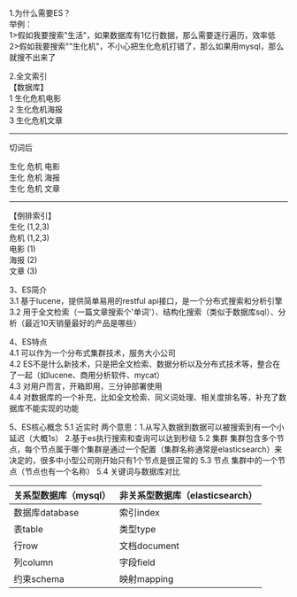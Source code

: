 1.为什么需要ES？      
举例：     
1>假如我要搜索"生活"，如果数据库有1亿行数据，那么需要逐行遍历，效率低       
2>假如我要搜索""生化机"，不小心把生化危机打错了，那么如果用mysql，那么就搜不出来了      

2.全文索引      
【数据库】       
1  生化危机电影       
2  生化危机海报       
3  生化危机文章       
- - -
切词后

生化  危机  电影      
生化  危机  海报      
生化  危机  文章      
- - - 
【倒排索引】      
生化 (1,2,3)      
危机 (1,2,3)      
电影 (1)      
海报 (2)      
文章 (3)      

3、ES简介     
3.1 基于lucene，提供简单易用的restful api接口，是一个分布式搜索和分析引擎            
3.2 用于全文检索（一篇文章搜索个'单词'）、结构化搜索（类似于数据库sql）、分析（最近10天销量最好的产品是哪些）        

4、ES特点      
4.1 可以作为一个分布式集群技术，服务大小公司        
4.2 ES不是什么新技术，只是把全文检索、数据分析以及分布式技术等，整合在了一起（如lucene、商用分析软件、mycat）     
4.3 对用户而言，开箱即用，三分钟部署使用      
4.4 对数据库的一个补充，比如全文检索、同义词处理、相关度排名等，补充了数据库不能实现的功能

5、ES核心概念
5.1 近实时  两个意思：1.从写入数据到数据可以被搜索到有一个小延迟（大概1s） 2.基于es执行搜索和查询可以达到秒级
5.2 集群 集群包含多个节点，每个节点属于哪个集群是通过一个配置（集群名称通常是elasticsearch）来决定的，很多中小型公司刚开始只有1个节点是很正常的
5.3 节点 集群中的一个节点（节点也有一个名称）
5.4 关键词与数据库对比

关系型数据库（mysql）|非关系型数据库（elasticsearch）
---|---
数据库database|索引index
表table|类型type
行row|文档document
列column|字段field
约束schema|映射mapping







